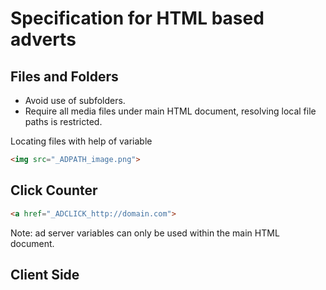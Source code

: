 # Specification for HTML based adverts

## Files and Folders
* Avoid use of subfolders.
* Require all media files under main HTML document, resolving local file paths is restricted.

Locating files with help of variable

```html
<img src="_ADPATH_image.png">
```

## Click Counter

```html
<a href="_ADCLICK_http://domain.com">
```

Note: ad server variables can only be used within the main HTML document.

## Client Side
